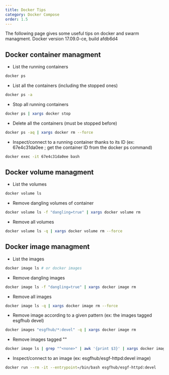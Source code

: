 ```yaml
---
title: Docker Tips
category: Docker Compose
order: 1.5
---
```


The following page gives some useful tips on docker and swarm managment.
Docker version 17.09.0-ce, build afdb6d4

## Docker container managment

* List the running containers
```sh
docker ps
```

* List all the containers (including the stopped ones)
```sh
docker ps -a
```

* Stop all running containers
```sh
docker ps | xargs docker stop
```

* Delete all the containers (must be stopped before)
```sh
docker ps -aq | xargs docker rm --force
```

* Inspect/connect to a running container thanks to its ID (ex: 67e4c31da0ee ; get the container ID from the docker ps command)
```sh
docker exec -it 67e4c31da0ee bash
```

## Docker volume managment

* List the volumes
```sh
docker volume ls
```

* Remove dangling volumes of container
```sh
docker volume ls -f "dangling=true" | xargs docker volume rm 
```

* Remove all volumes
```sh
docker volume ls -q | xargs docker volume rm --force
```

## Docker image managment

* List the images
```sh
docker image ls # or docker images
```

* Remove dangling images
```sh
docker image ls -f "dangling=true" | xargs docker image rm 
```

* Remove all images
```sh
docker image ls -q | xargs docker image rm --force
```

* Remove image according to a given pattern (ex: the images tagged esgfhub devel)
```sh
docker images "esgfhub/*:devel" -q | xargs docker image rm
```

* Remove images tagged "<none>"
```sh
docker image ls | grep "^<none>" | awk '{print $3}' | xargs docker image rm --force
```

* Inspect/connect to an image (ex: esgfhub/esgf-httpd:devel image)
```sh
docker run --rm -it --entrypoint=/bin/bash esgfhub/esgf-httpd:devel
```